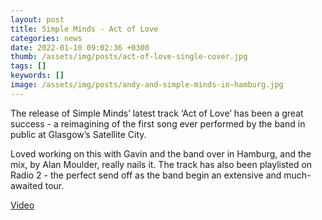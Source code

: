 ```yaml
---
layout: post
title: Simple Minds - Act of Love
categories: news
date: 2022-01-10 09:02:36 +0300
thumb: /assets/img/posts/act-of-love-single-cover.jpg
tags: []
keywords: []
image: /assets/img/posts/andy-and-simple-minds-in-hamburg.jpg
---
```


The release of  Simple Minds’ latest track ‘Act of Love’ has been a great success - a reimagining of the first song ever performed by the band in public at Glasgow’s Satellite City. 

Loved working on this with Gavin and the band over in Hamburg, and the mix, by Alan Moulder, really nails it. The track has also been playlisted on Radio 2 - the perfect send off as the band begin an extensive and much-awaited tour.


[Video](https://www.youtube.com/watch?v=-0j-kerM8m8)